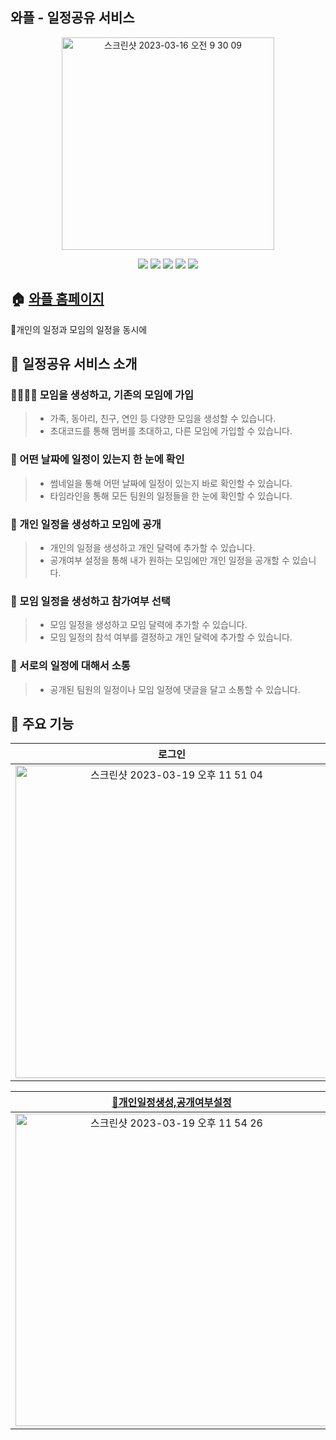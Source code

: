 ## 와플 - 일정공유 서비스
<p align='center'>
<img width="340" alt="스크린샷 2023-03-16 오전 9 30 09" src="https://user-images.githubusercontent.com/83194164/225478689-9e5ec08e-2938-4816-b9a6-0673ed2286f6.png">
</p>

<p align='center'>
    <img src="https://img.shields.io/badge/HTML5-E34F26?style=flat-square&amp;logo=HTML5&amp;logoColor=white">
    <img src="https://img.shields.io/badge/CSS3-1572B6?style=flat-square&amp;logo=CSS3&amp;logoColor=white">
    <img src="https://img.shields.io/badge/Javascript-F7DF1E?style=flat-square&amp;logo=Javascript&amp;logoColor=black">
    <img src="https://img.shields.io/badge/Mysql-4479A1?style=flat-square&amp;logo=Mysql&amp;logoColor=white">
    <img src="https://img.shields.io/badge/django-092E20?style=flat-square&amp;logo=django&logoColor=white">
</p>

## 🏠 [와플 홈페이지](https://wapl.co.kr)

📆개인의 일정과 모임의 일정을 동시에

## 📌 일정공유 서비스 소개
###  👩‍👩‍👧‍👦 모임을 생성하고, 기존의 모임에 가입
> - 가족, 동아리, 친구, 연인 등 다양한 모임을 생성할 수 있습니다.
> - 초대코드를 통해 멤버를 초대하고, 다른 모임에 가입할 수 있습니다.
### 📆 어떤 날짜에 일정이 있는지 한 눈에 확인
> - 썸네일을 통해 어떤 날짜에 일정이 있는지 바로 확인할 수 있습니다.
> - 타임라인을 통해 모든 팀원의 일정들을 한 눈에 확인할 수 있습니다.
### 📝 개인 일정을 생성하고 모임에 공개
> - 개인의 일정을 생성하고 개인 달력에 추가할 수 있습니다.
> - 공개여부 설정을 통해 내가 원하는 모임에만 개인 일정을 공개할 수 있습니다.
### 📢 모임 일정을 생성하고 참가여부 선택
> - 모임 일정을 생성하고 모임 달력에 추가할 수 있습니다.
> - 모임 일정의 참석 여부를 결정하고 개인 달력에 추가할 수 있습니다.
### 💬 서로의 일정에 대해서 소통
> - 공개된 팀원의 일정이나 모임 일정에 댓글을 달고 소통할 수 있습니다.

## 📌 주요 기능
|로그인|달력 리스트|달력 페이지|타임라인|
|:--:|:--:|:--:|:--:|
|<img width="500" alt="스크린샷 2023-03-19 오후 11 51 04" src="https://user-images.githubusercontent.com/83194164/226184353-4dc6d625-1e7c-486a-95ff-4d28e256d85c.png">|<img width="500" alt="스크린샷 2023-03-19 오후 11 52 08" src="https://user-images.githubusercontent.com/83194164/226184462-1a974bd9-4d2c-4fab-9612-54d699d29c84.png">|<img width="500" alt="스크린샷 2023-03-19 오후 11 51 28" src="https://user-images.githubusercontent.com/83194164/226184504-885f6364-9886-4eed-bc79-484f0fd3b097.png">|<img width="500" alt="스크린샷 2023-03-19 오후 11 52 32" src="https://user-images.githubusercontent.com/83194164/226184539-0a43d61f-591a-4fb3-8724-f2880e6fbb54.png">|

|[🔗개인일정생성,공개여부설정](https://github.com/Wapl-team/Wapl/wiki/%EC%A3%BC%EC%9A%94-%EA%B8%B0%EB%8A%A5-%EC%86%8C%EA%B0%9C#-%EA%B0%9C%EC%9D%B8%EC%9D%BC%EC%A0%95-%EB%93%B1%EB%A1%9D-%EB%B0%8F-%EA%B3%B5%EA%B0%9C%EC%97%AC%EB%B6%80-%EC%84%A4%EC%A0%95)|[🔗모임일정 참석여부 결정](https://github.com/Wapl-team/Wapl/wiki/%EC%A3%BC%EC%9A%94-%EA%B8%B0%EB%8A%A5-%EC%86%8C%EA%B0%9C#-%EB%AA%A8%EC%9E%84%EC%9D%BC%EC%A0%95-%EC%B0%B8%EC%84%9D%EC%97%AC%EB%B6%80-%EA%B2%B0%EC%A0%95)|일정 페이지|모임 페이지|
|:--:|:--:|:--:|:--:|
|<img width="500" alt="스크린샷 2023-03-19 오후 11 54 26" src="https://user-images.githubusercontent.com/83194164/226185078-dcda2b2d-e912-4020-893e-168c2746b7b8.png">|<img width="500" alt="스크린샷 2023-03-19 오후 11 55 27" src="https://user-images.githubusercontent.com/83194164/226185165-33d0fc50-9790-4a6f-bb94-7038e66b0e84.png">|<img width="500" alt="스크린샷 2023-03-19 오후 11 52 53" src="https://user-images.githubusercontent.com/83194164/226185199-dfba67cb-2cc2-4747-9ad5-61f4f139aab2.png">|<img width="500" alt="스크린샷 2023-03-19 오후 11 55 47" src="https://user-images.githubusercontent.com/83194164/226185218-35d89dc9-8249-4cf1-be82-8125525220fb.png">|

